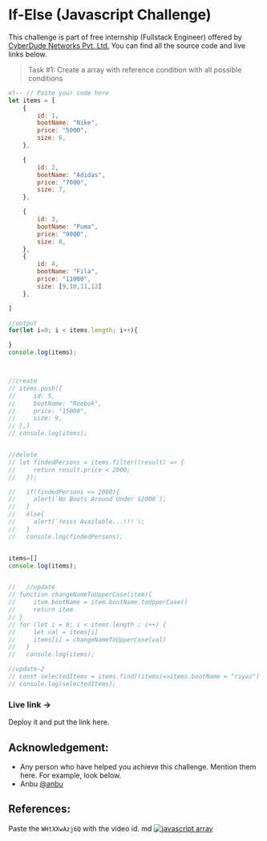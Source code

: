 # If-Else (Javascript Challenge)
This challenge is part of free internship (Fullstack Engineer) offered by [CyberDude Networks Pvt. Ltd.](https://cyberdudenetworks.com) You can find all the source code and live links below.

> Task #1: Create a array with reference condition with all possible conditions

```js
<!-- // Paste your code here
let items = [
    {
        id: 1,
        bootName: "Nike",
        price: "5000",
        size: 6,
    },

    {
        id: 2,
        bootName: "Adidas",
        price: "7000",
        size: 7,
    },

    {
        id: 3,
        bootName: "Puma",
        price: "9000",
        size: 8,
    },
    {
        id: 4,
        bootName: "Fila",
        price: "11000",
        size: [9,10,11,12]
    },

]

//output
for(let i=0; i < items.length; i++){

}
console.log(items);



//create
// items.push({
//     id: 5,
//     bootName: "Reebok",
//     price: "15000",
//     size: 9,
// },)
// console.log(items);


//delete
// let findedPersons = items.filter((result) => {
//     return result.price < 2000;
//   });

//   if(findedPersons <= 2000){
//     alert(`No Boots Around Under $2000`);
//   }
//   else{
//     alert(`Yesss Available...!!!`);
//   }
//   console.log(findedPersons);


items=[]
console.log(items);


//   //update
// function changeNameToUpperCase(item){
//     item.bootName = item.bootName.toUpperCase()
//     return item
// }
// for (let i = 0; i < items.length ; i++) {
//     let val = items[i]
//     items[i] = changeNameToUpperCase(val)
//   }
//   console.log(items);

//update-2
// const selectedItems = items.find((items)=>items.bootName = "riyaz")
// console.log(selectedItems);


```


### Live link -> 
Deploy it and put the link here.


## Acknowledgement:
 - Any person who have helped you achieve this challenge. Mention them here. For example, look below.
 - Anbu [@anbu](https://github.com/anburocky3)

## References:

Paste the `WHtXXwAzj6Q` with the video id.
md
[![javascript array](https://www.youtube.com/watch?v=WHtXXwAzj6Q)](https://www.youtube.com/watch?v=WHtXXwAzj6Q)